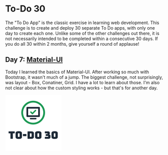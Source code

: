 # To-Do 30

The "To Do App" is the classic exercise in learning web development. This challenge is to create and deploy 30 separate To Do apps, with only one day to create each one. Unlike some of the other challenges out there, it is not necessarily intended to be completed within a consecutive 30 days. If you do all 30 within 2 months, give yourself a round of applause!

## Day 7: [Material-UI](https://todo.elijahwilcott.com/07)

Today I learned the basics of Material-UI. After working so much with Bootstrap, it wasn't much of a jump. The biggest challenge, not surprisingly, was layout - Box, Conatiner, Grid. I have a lot to learn about those. I'm also not clear about how the custom styling works - but that's for another day.

![To-Do 30](https://github.com/ejw773/to-do-30/blob/main/public/to-do-30-flattened.png)
